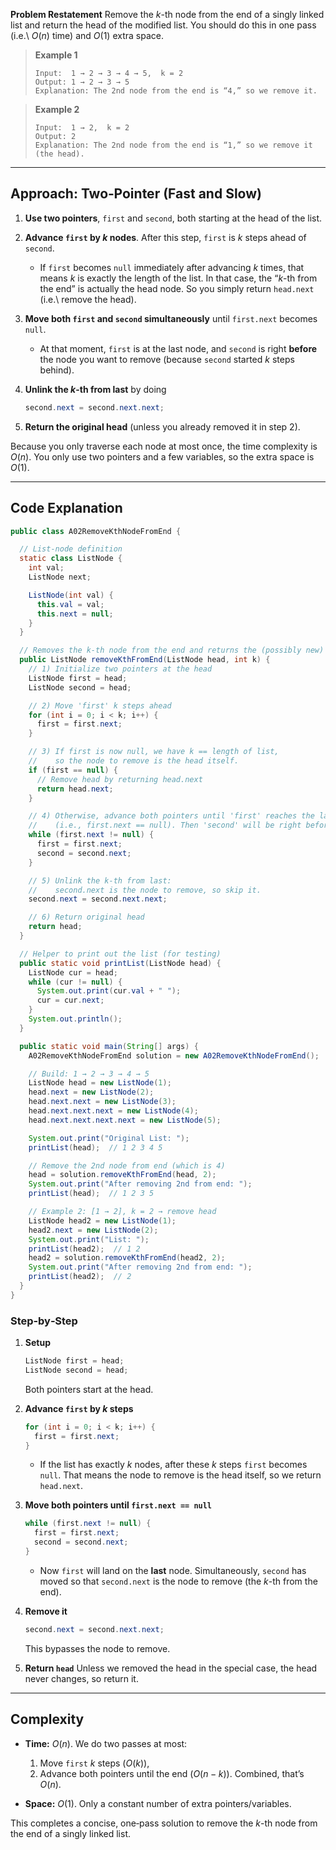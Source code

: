 **Problem Restatement**
Remove the $k$-th node from the end of a singly linked list and return the head of the modified list. You should do this in one pass (i.e.\ $O(n)$ time) and $O(1)$ extra space.

> **Example 1**
>
> ```
> Input:  1 → 2 → 3 → 4 → 5,  k = 2
> Output: 1 → 2 → 3 → 5
> Explanation: The 2nd node from the end is “4,” so we remove it.
> ```

> **Example 2**
>
> ```
> Input:  1 → 2,  k = 2
> Output: 2
> Explanation: The 2nd node from the end is “1,” so we remove it (the head).
> ```

---

## Approach: Two‐Pointer (Fast and Slow)

1. **Use two pointers**, `first` and `second`, both starting at the head of the list.
2. **Advance `first` by $k$ nodes**. After this step, `first` is $k$ steps ahead of `second`.

   * If `first` becomes `null` immediately after advancing $k$ times, that means $k$ is exactly the length of the list. In that case, the “$k$-th from the end” is actually the head node. So you simply return `head.next` (i.e.\ remove the head).
3. **Move both `first` and `second` simultaneously** until `first.next` becomes `null`.

   * At that moment, `first` is at the last node, and `second` is right **before** the node you want to remove (because `second` started $k$ steps behind).
4. **Unlink the $k$-th from last** by doing

   ```java
   second.next = second.next.next;
   ```
5. **Return the original head** (unless you already removed it in step 2).

Because you only traverse each node at most once, the time complexity is $O(n)$. You only use two pointers and a few variables, so the extra space is $O(1)$.

---

## Code Explanation

```java
public class A02RemoveKthNodeFromEnd {

  // List‐node definition
  static class ListNode {
    int val;
    ListNode next;

    ListNode(int val) {
      this.val = val;
      this.next = null;
    }
  }

  // Removes the k-th node from the end and returns the (possibly new) head
  public ListNode removeKthFromEnd(ListNode head, int k) {
    // 1) Initialize two pointers at the head
    ListNode first = head;
    ListNode second = head;

    // 2) Move 'first' k steps ahead
    for (int i = 0; i < k; i++) {
      first = first.next;
    }

    // 3) If first is now null, we have k == length of list,
    //    so the node to remove is the head itself.
    if (first == null) {
      // Remove head by returning head.next
      return head.next;
    }

    // 4) Otherwise, advance both pointers until 'first' reaches the last node
    //    (i.e., first.next == null). Then 'second' will be right before the node to remove.
    while (first.next != null) {
      first = first.next;
      second = second.next;
    }

    // 5) Unlink the k-th from last:
    //    second.next is the node to remove, so skip it.
    second.next = second.next.next;

    // 6) Return original head
    return head;
  }

  // Helper to print out the list (for testing)
  public static void printList(ListNode head) {
    ListNode cur = head;
    while (cur != null) {
      System.out.print(cur.val + " ");
      cur = cur.next;
    }
    System.out.println();
  }

  public static void main(String[] args) {
    A02RemoveKthNodeFromEnd solution = new A02RemoveKthNodeFromEnd();

    // Build: 1 → 2 → 3 → 4 → 5
    ListNode head = new ListNode(1);
    head.next = new ListNode(2);
    head.next.next = new ListNode(3);
    head.next.next.next = new ListNode(4);
    head.next.next.next.next = new ListNode(5);

    System.out.print("Original List: ");
    printList(head);  // 1 2 3 4 5

    // Remove the 2nd node from end (which is 4)
    head = solution.removeKthFromEnd(head, 2);
    System.out.print("After removing 2nd from end: ");
    printList(head);  // 1 2 3 5

    // Example 2: [1 → 2], k = 2 → remove head
    ListNode head2 = new ListNode(1);
    head2.next = new ListNode(2);
    System.out.print("List: ");
    printList(head2);  // 1 2
    head2 = solution.removeKthFromEnd(head2, 2);
    System.out.print("After removing 2nd from end: ");
    printList(head2);  // 2
  }
}
```

### Step‐by‐Step

1. **Setup**

   ```java
   ListNode first = head;
   ListNode second = head;
   ```

   Both pointers start at the head.

2. **Advance `first` by $k$ steps**

   ```java
   for (int i = 0; i < k; i++) {
     first = first.next;
   }
   ```

   * If the list has exactly $k$ nodes, after these $k$ steps `first` becomes `null`. That means the node to remove is the head itself, so we return `head.next`.

3. **Move both pointers until `first.next == null`**

   ```java
   while (first.next != null) {
     first = first.next;
     second = second.next;
   }
   ```

   * Now `first` will land on the **last** node. Simultaneously, `second` has moved so that `second.next` is the node to remove (the $k$-th from the end).

4. **Remove it**

   ```java
   second.next = second.next.next;
   ```

   This bypasses the node to remove.

5. **Return `head`**
   Unless we removed the head in the special case, the head never changes, so return it.

---

## Complexity

* **Time:** $O(n)$. We do two passes at most:

  1. Move `first` $k$ steps ($O(k)$),
  2. Advance both pointers until the end ($O(n - k)$).
     Combined, that’s $O(n)$.
* **Space:** $O(1)$. Only a constant number of extra pointers/variables.

This completes a concise, one‐pass solution to remove the $k$-th node from the end of a singly linked list.
